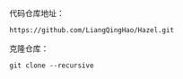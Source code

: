 代码仓库地址：

```bash
https://github.com/LiangQingHao/Hazel.git
```

克隆仓库：

```shell
git clone --recursive
```





